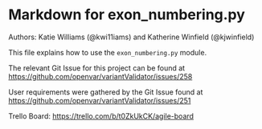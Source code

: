 # Markdown for exon_numbering.py
Authors: Katie Williams (@kwi11iams) and Katherine Winfield (@kjwinfield)

This file explains how to use the `exon_numbering.py` module.

The relevant Git Issue for this project can be found at https://github.com/openvar/variantValidator/issues/258

User requirements were gathered by the Git Issue found at https://github.com/openvar/variantValidator/issues/251

Trello Board: https://trello.com/b/t0ZkUkCK/agile-board
